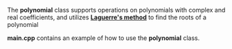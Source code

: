 The **polynomial** class supports operations on polynomials with complex and real coefficients, and utilizes [**Laguerre's method**](https://en.wikipedia.org/wiki/Laguerre%27s_method) to find the roots of a polynomial

**main.cpp** contains an example of how to use the **polynomial** class.
